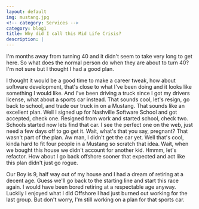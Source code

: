 ```yaml
---
layout: default
img: mustang.jpg
<!-- category: Services -->
category: blog1
title: Why did I call this Mid Life Crisis?
description: |
---
```

I'm months away from turning 40 and it didn't seem to take very long to get here. So what does the normal person do when they are about to turn 40? I'm not sure but I thought I had a good plan.

I thought it would be a good time to make a career tweak, how about software development, that's close to what I've been doing and it looks like something I would like. And I've been driving a truck since I got my drivers license, what about a sports car instead. That sounds cool, let's resign, go back to school, and trade our truck in on a Mustang. That sounds like an excellent plan. Well I signed up for Nashville Software School and got accepted, check one. Resigned from work and started school, check two. Schools started now lets find that car. I see the perfect one on the web, just need a few days off to go get it. Wait, what's that you say, pregnant? That wasn't part of the plan. Aw man, I didn't get the car yet. Well that's cool, kinda hard to fit four people in a Mustang so scratch that idea. Wait, when we bought this house we didn't account for another kid. Hmmm, let's refactor. How about I go back offshore sooner that expected and act like this plan didn't just go rogue.

Our Boy is 9, half way out of my house and I had a dream of retiring at a decent age. Guess we'll go back to the starting line and start this race again. I would have been bored retiring at a respectable age anyway. Luckily I enjoyed what I did Offshore I had just burned out working for the last group. But don't worry, I'm still working on a plan for that sports car.